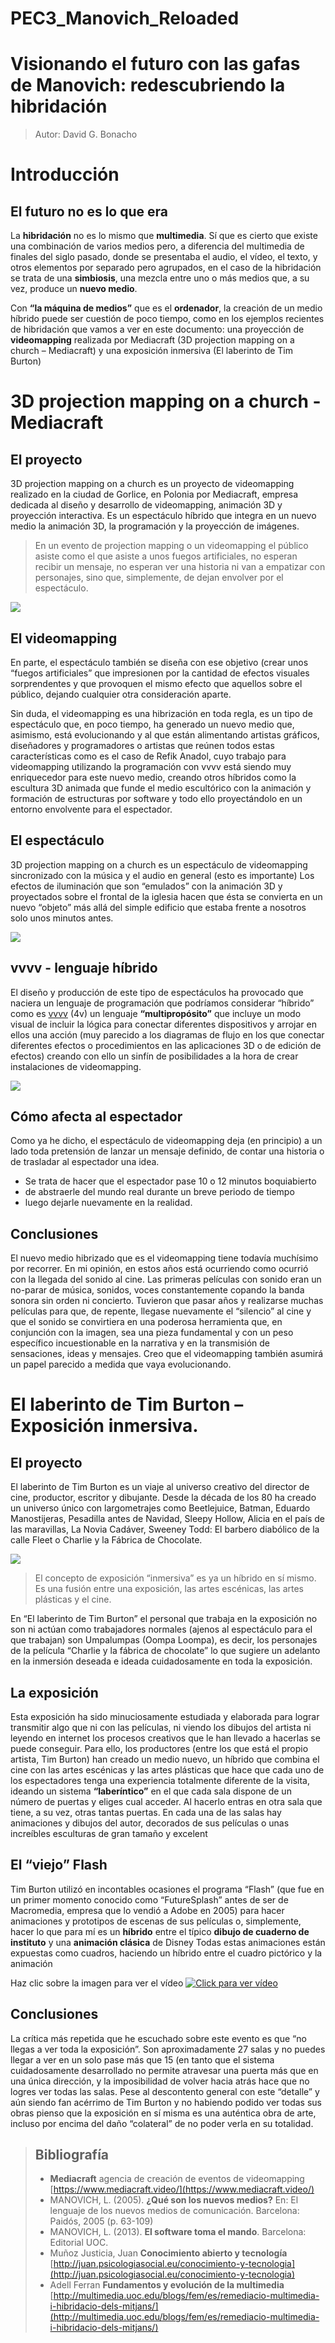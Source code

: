 # PEC3_Manovich_Reloaded
# Visionando el futuro con las gafas de Manovich: redescubriendo la hibridación

> Autor: David G. Bonacho

# Introducción
## El futuro no es lo que era

La **hibridación** no es lo mismo que **multimedia**. Sí que es cierto que existe una combinación de varios medios pero, a diferencia del multimedia de finales del siglo pasado, donde se presentaba el audio, el vídeo, el texto, y otros elementos por separado pero agrupados, en el caso de la hibridación se trata de una **simbiosis**, una mezcla entre uno o más medios que, a su vez, produce un **nuevo medio**. 

Con **“la máquina de medios”** que es el **ordenador**, la creación de un medio híbrido puede ser cuestión de poco tiempo, como en los ejemplos recientes de hibridación que vamos a ver en este documento: una proyección de **videomapping** realizada por Mediacraft (3D projection mapping on a church – Mediacraft) y una exposición inmersiva (El laberinto de Tim Burton)


# 3D projection mapping on a church - Mediacraft
## El proyecto

3D projection mapping on a church es un proyecto de videomapping realizado en la ciudad de Gorlice, en Polonia por Mediacraft, empresa dedicada al diseño y desarrollo de videomapping, animación 3D y proyección interactiva. Es un espectáculo híbrido que integra en un nuevo medio la animación 3D, la programación y la proyección de imágenes. 
> En un evento de projection mapping o un videomapping el público asiste como el que asiste a unos fuegos artificiales, no esperan recibir un mensaje, no esperan ver una historia ni van a empatizar con personajes, sino que, simplemente, de dejan envolver por el espectáculo. 

![](https://www.davidgbonacho.com/uoc/cd/pec3/3dprojectionchur.jpg)

## El videomapping

En parte, el espectáculo también se diseña con ese objetivo (crear unos “fuegos artificiales” que impresionen por la cantidad de efectos visuales sorprendentes y que provoquen el mismo efecto que aquellos sobre el público, dejando cualquier otra consideración aparte. 

Sin duda, el videomapping es una hibrización en toda regla, es un tipo de espectáculo que, en poco tiempo, ha generado un nuevo medio que, asimismo, está evolucionando y al que están alimentando artistas gráficos, diseñadores y programadores o artistas que reúnen todos estas características como es el caso de Refik Anadol, cuyo trabajo para videomapping utilizando la programación con vvvv está siendo muy enriquecedor para este nuevo medio, creando otros híbridos como la escultura 3D animada que funde el medio escultórico con la animación y formación de estructuras por software y todo ello proyectándolo en un entorno envolvente para el espectador.


## El espectáculo

3D projection mapping on a church es un espectáculo de videomapping sincronizado con la música y el audio en general (esto es importante) Los efectos de iluminación que son “emulados” con la animación 3D y proyectados sobre el frontal de la iglesia hacen que ésta se convierta en un nuevo “objeto” más allá del simple edificio que estaba frente a nosotros solo unos minutos antes.

![](https://www.davidgbonacho.com/uoc/cd/pec3/church.jpg)

## vvvv - lenguaje híbrido 

El diseño y producción de este tipo de espectáculos ha provocado que naciera un lenguaje de programación que podríamos considerar “híbrido” como es [vvvv](https://www.vvvv.org) (4v) un lenguaje **“multipropósito”** que incluye un modo visual de incluir la lógica para conectar diferentes dispositivos y arrojar en ellos una acción (muy parecido a los diagramas de flujo en los que conectar diferentes efectos o procedimientos en las aplicaciones 3D o de edición de efectos) creando con ello un sinfín de posibilidades a la hora de crear instalaciones de videomapping.

![](https://emiliusvgs.com/wp-content/uploads/2018/11/vvvv-emiliusvgs.jpg)

## Cómo afecta al espectador

Como ya he dicho, el espectáculo de videomapping deja (en principio) a un lado toda pretensión de lanzar un mensaje definido, de contar una historia o de trasladar al espectador una idea.
- Se trata de hacer que el espectador pase 10 o 12 minutos boquiabierto
- de abstraerle del mundo real durante un breve periodo de tiempo 
- luego dejarle nuevamente en la realidad.


## Conclusiones

El nuevo medio hibrizado que es el videomapping tiene todavía muchísimo por recorrer. En mi opinión, en estos años está ocurriendo como ocurrió con la llegada del sonido al cine. Las primeras películas con sonido eran un no-parar de música, sonidos, voces constantemente copando la banda sonora sin orden ni concierto. Tuvieron que pasar años y realizarse muchas películas para que, de repente, llegase nuevamente el “silencio” al cine y que el sonido se convirtiera en una poderosa herramienta que, en conjunción con la imagen, sea una pieza fundamental y con un peso específico incuestionable en la narrativa y en la transmisión de sensaciones, ideas y mensajes. Creo que el videomapping también asumirá un papel parecido a medida que vaya evolucionando.



# El laberinto de Tim Burton – Exposición inmersiva.
## El proyecto

El laberinto de Tim Burton es un viaje al universo creativo del director de cine, productor, escritor y dibujante. Desde la década de los 80 ha creado un universo único con largometrajes como Beetlejuice, Batman, Eduardo Manostijeras, Pesadilla antes de Navidad, Sleepy Hollow, Alicia en el país de las maravillas, La Novia Cadáver, Sweeney Todd: El barbero diabólico de la calle Fleet o Charlie y la Fábrica de Chocolate. 

![](https://media.revistaad.es/photos/6336d3733d57f1a99088d26d/16:9/w_2000,h_1125,c_limit/EXPOSICI%C3%93N%20TIM%20BURTON_3_FABIAN%20MORASUT.jpg)

> El concepto de exposición “inmersiva” es ya un híbrido en sí mismo. Es una fusión entre una exposición, las artes escénicas, las artes plásticas y el cine.

En “El laberinto de Tim Burton” el personal que trabaja en la exposición no son ni actúan como trabajadores normales (ajenos al espectáculo para el que trabajan) son Umpalumpas (Oompa Loompa), es decir, los personajes de la película “Charlie y la fábrica de chocolate” lo que sugiere un adelanto en la inmersión deseada e ideada cuidadosamente en toda la exposición.

## La exposición

Esta exposición ha sido minuciosamente estudiada y elaborada para lograr transmitir algo que ni con las películas, ni viendo los dibujos del artista ni leyendo en internet los procesos creativos que le han llevado a hacerlas se puede conseguir. Para ello, los productores (entre los que está el propio artista, Tim Burton) han creado un medio nuevo, un híbrido que combina el cine con las artes escénicas y las artes plásticas que hace que cada uno de los espectadores tenga una experiencia totalmente diferente de la visita, ideando un sistema **“laberíntico”** en el que cada sala dispone de un número de puertas y eliges cual acceder. Al hacerlo entras en otra sala que tiene, a su vez, otras tantas puertas. En cada una de las salas hay animaciones y dibujos del autor, decorados de sus películas o unas increíbles esculturas de gran tamaño y excelent

## El “viejo” Flash

Tim Burton utilizó en incontables ocasiones el programa “Flash” (que fue en un primer momento conocido como “FutureSplash” antes de ser de Macromedia, empresa que lo vendió a Adobe en 2005) para hacer animaciones y prototipos de escenas de sus películas o, simplemente, hacer lo que para mí es un **híbrido** entre el típico **dibujo de cuaderno de instituto** y una **animación clásica** de Disney
Todas estas animaciones están expuestas como cuadros, haciendo un híbrido entre el cuadro pictórico y la animación

Haz clic sobre la imagen para ver el vídeo
[![Click para ver vídeo](http://img.youtube.com/vi/-1nKVJTTFqA/0.jpg)](https://www.youtube.com/watch?v=-1nKVJTTFqA)

## Conclusiones

La crítica más repetida que he escuchado sobre este evento es que “no llegas a ver toda la exposición”. Son aproximadamente 27 salas y no puedes llegar a ver en un solo pase más que 15 (en tanto que el sistema cuidadosamente desarrollado no permite atravesar una puerta más que en una única dirección, y la imposibilidad de volver hacia atrás hace que no logres ver todas las salas.
Pese al descontento general con este “detalle” y aún siendo fan acérrimo de Tim Burton y no habiendo podido ver todas sus obras pienso que la exposición en sí misma es una auténtica obra de arte, incluso por encima del daño “colateral” de no poder verla en su totalidad.




> ## Bibliografía
> - **Mediacraft** agencia de creación de eventos de videomapping [https://www.mediacraft.video/](https://www.mediacraft.video/)
> -  MANOVICH, L. (2005). **¿Qué son los nuevos medios?** En: El lenguaje de los nuevos medios de comunicación. Barcelona: Paidós, 2005 (p. 63-109)
> - MANOVICH, L. (2013). **El software toma el mando**. Barcelona: Editorial UOC.
> - Muñoz Justicia, Juan **Conocimiento abierto y tecnología** [http://juan.psicologiasocial.eu/conocimiento-y-tecnologia](http://juan.psicologiasocial.eu/conocimiento-y-tecnologia)
> - Adell Ferran **Fundamentos y evolución de la multimedia** [http://multimedia.uoc.edu/blogs/fem/es/remediacio-multimedia-i-hibridacio-dels-mitjans/](http://multimedia.uoc.edu/blogs/fem/es/remediacio-multimedia-i-hibridacio-dels-mitjans/)
